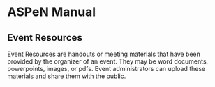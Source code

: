 # ASPeN Manual

## Event Resources

Event Resources are handouts or meeting materials that have been provided by the organizer of an event.  They may be word documents, powerpoints, images, or pdfs.  Event administrators can upload these materials and share them with the public.
